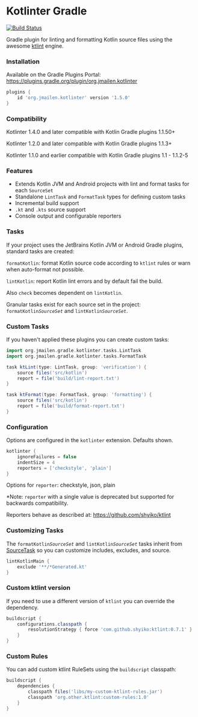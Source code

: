 # Kotlinter Gradle

[![Build Status](https://api.travis-ci.org/jeremymailen/kotlinter-gradle.svg?branch=master)](https://travis-ci.org/jeremymailen/kotlinter-gradle)

Gradle plugin for linting and formatting Kotlin source files using the awesome [ktlint](https://ktlint.github.io) engine.

### Installation

Available on the Gradle Plugins Portal: https://plugins.gradle.org/plugin/org.jmailen.kotlinter

```groovy
plugins {
    id 'org.jmailen.kotlinter' version '1.5.0'
}
```

### Compatibility

Kotlinter 1.4.0 and later compatible with Kotlin Gradle plugins 1.1.50+

Kotlinter 1.2.0 and later compatible with Kotlin Gradle plugins 1.1.3+

Kotlinter 1.1.0 and earlier compatible with Kotlin Gradle plugins 1.1 - 1.1.2-5

### Features
- Extends Kotlin JVM and Android projects with lint and format tasks for each `SourceSet`
- Standalone `LintTask` and `FormatTask` types for defining custom tasks
- Incremental build support
- `.kt` and `.kts` source support
- Console output and configurable reporters

### Tasks

If your project uses the JetBrains Kotlin JVM or Android Gradle plugins, standard tasks are created:

`formatKotlin`: format Kotlin source code according to `ktlint` rules or warn when auto-format not possible.

`lintKotlin`: report Kotlin lint errors and by default fail the build.

Also `check` becomes dependent on `lintKotlin`.

Granular tasks exist for each source set in the project: `formatKotlin`*`SourceSet`* and `lintKotlin`*`SourceSet`*.

### Custom Tasks

If you haven't applied these plugins you can create custom tasks:

```groovy
import org.jmailen.gradle.kotlinter.tasks.LintTask
import org.jmailen.gradle.kotlinter.tasks.FormatTask

task ktLint(type: LintTask, group: 'verification') {
    source files('src/kotlin')
    report = file('build/lint-report.txt')
}

task ktFormat(type: FormatTask, group: 'formatting') {
    source files('src/kotlin')
    report = file('build/format-report.txt')
}
```

### Configuration
Options are configured in the `kotlinter` extension. Defaults shown.
```groovy
kotlinter {
    ignoreFailures = false
    indentSize = 4
    reporters = ['checkstyle', 'plain']
}
```
Options for `reporter`: checkstyle, json, plain

*Note: `reporter` with a single value is deprecated but supported for backwards compatibility.

Reporters behave as described at: https://github.com/shyiko/ktlint

### Customizing Tasks

The `formatKotlin`*`SourceSet`* and `lintKotlin`*`SourceSet`* tasks inherit from [SourceTask](https://docs.gradle.org/current/dsl/org.gradle.api.tasks.SourceTask.html)
so you can customize includes, excludes, and source.

```groovy
lintKotlinMain {
    exclude '**/*Generated.kt'
}
```

### Custom ktlint version

If you need to use a different version of `ktlint` you can override the dependency.

```groovy
buildscript {
    configurations.classpath {
        resolutionStrategy { force 'com.github.shyiko:ktlint:0.7.1' }
    }
}
```

### Custom Rules

You can add custom ktlint RuleSets using the `buildscript` classpath:

```groovy
buildscript {
    dependencies {
        classpath files('libs/my-custom-ktlint-rules.jar')
        classpath 'org.other.ktlint:custom-rules:1.0'
    }
}
```
